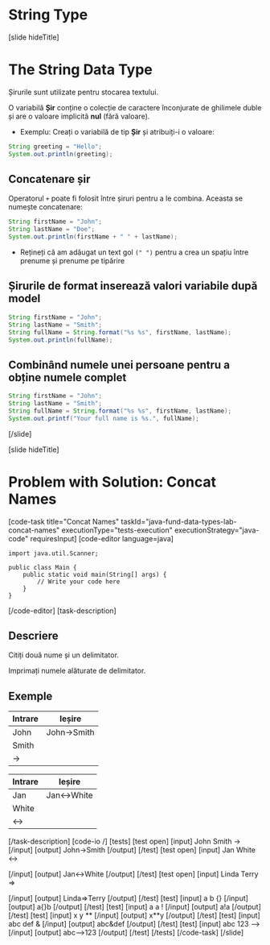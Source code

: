 # String Type
[slide hideTitle]
# The String Data Type
Șirurile sunt utilizate pentru stocarea textului.

O variabilă **Șir** conține o colecție de caractere înconjurate de ghilimele duble și are o valoare implicită **nul** (fără valoare).

- Exemplu:
Creați o variabilă de tip **Șir** și atribuiți-i o valoare:

```Java live
String greeting = "Hello";
System.out.println(greeting);
```

## Concatenare șir
Operatorul `+` poate fi folosit între șiruri pentru a le combina. Aceasta se numește concatenare:

```Java live
String firstName = "John";
String lastName = "Doe";
System.out.println(firstName + " " + lastName);
```
* Rețineți că am adăugat un text gol `(" ")` pentru a crea un spațiu între prenume și prenume pe tipărire

## Șirurile de format inserează valori variabile după model

```Java live
String firstName = "John";
String lastName = "Smith";
String fullName = String.format("%s %s", firstName, lastName);
System.out.println(fullName);
```

## Combinând numele unei persoane pentru a obține numele complet

```Java live
String firstName = "John";
String lastName = "Smith";
String fullName = String.format("%s %s", firstName, lastName);
System.out.printf("Your full name is %s.", fullName);
```

[/slide]

[slide hideTitle]
# Problem with Solution: Concat Names
[code-task title="Concat Names" taskId="java-fund-data-types-lab-concat-names" executionType="tests-execution" executionStrategy="java-code" requiresInput]
[code-editor language=java]
```
import java.util.Scanner;

public class Main {
    public static void main(String[] args) {
        // Write your code here
    }
}
```
[/code-editor]
[task-description]
## Descriere
Citiți două nume și un delimitator.

Imprimați numele alăturate de delimitator.

## Exemple
| **Intrare**|**Ieșire**|
| --- | --- |
| John | John->Smith |
| Smith | |
| -> | |

| **Intrare**|**Ieșire**|
| --- | --- |
| Jan | Jan<->White |
| White | |
| <-> | |


[/task-description]
[code-io /]
[tests]
[test open]
[input]
John
Smith
-\>
[/input]
[output]
John-\>Smith
[/output]
[/test]
[test open]
[input]
Jan
White
\<-\>

[/input]
[output]
Jan\<-\>White
[/output]
[/test]
[test open]
[input]
Linda
Terry
=\>

[/input]
[output]
Linda=\>Terry
[/output]
[/test]
[test]
[input]
a
b
\{\}
[/input]
[output]
a\{\}b
[/output]
[/test]
[test]
[input]
a
a
!
[/input]
[output]
a!a
[/output]
[/test]
[test]
[input]
x
y
\*\*
[/input]
[output]
x\*\*y
[/output]
[/test]
[test]
[input]
abc
def
&
[/input]
[output]
abc&def
[/output]
[/test]
[test]
[input]
abc
123
--\>
[/input]
[output]
abc--\>123
[/output]
[/test]
[/tests]
[/code-task]
[/slide]

